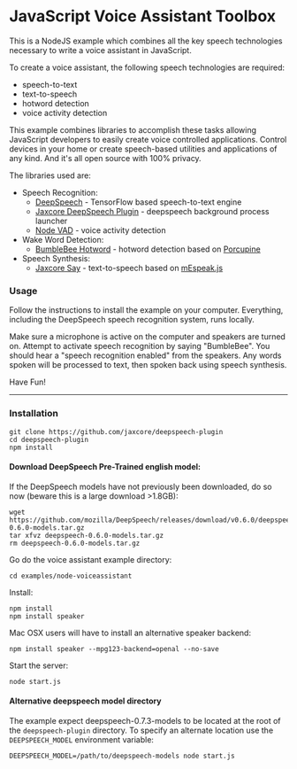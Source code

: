 # JavaScript Voice Assistant Toolbox

This is a NodeJS example which combines all the key speech technologies necessary to write a voice assistant in JavaScript.

To create a voice assistant, the following speech technologies are required:

- speech-to-text
- text-to-speech
- hotword detection
- voice activity detection

This example combines libraries to accomplish these tasks allowing JavaScript developers to easily
create voice controlled applications.
Control devices in your home or create speech-based utilities and applications of any kind.
And it's all open source with 100% privacy.

The libraries used are:

- Speech Recognition:
	- [DeepSpeech](https://github.com/mozilla/DeepSpeech) - TensorFlow based speech-to-text engine
	- [Jaxcore DeepSpeech Plugin](https://github.com/jaxcore/deepspeech-plugin) - deepspeech background process launcher
	- [Node VAD](https://github.com/snirpo/node-vad) - voice activity detection
- Wake Word Detection:
	- [BumbleBee Hotword](https://github.com/jaxcore/bumblebee-hotword-node) - hotword detection based on [Porcupine](https://github.com/Picovoice/porcupine)
- Speech Synthesis:
	- [Jaxcore Say](https://github.com/jaxcore/jaxcore-say-node) - text-to-speech based on [mEspeak.js](https://www.masswerk.at/mespeak/)

### Usage

Follow the instructions to install the example on your computer.  Everything, including the DeepSpeech
speech recognition system, runs locally.

Make sure a microphone is active on the computer and speakers are turned on.  Attempt to activate
speech recognition by saying "BumbleBee".  You should hear a "speech recognition enabled" from the
speakers.  Any words spoken will be processed to text, then spoken back using speech synthesis.

Have Fun!

---

### Installation

```
git clone https://github.com/jaxcore/deepspeech-plugin
cd deepspeech-plugin
npm install
```

#### Download DeepSpeech Pre-Trained english model:

If the DeepSpeech models have not previously been downloaded, do so now (beware this is a large download >1.8GB):

```
wget https://github.com/mozilla/DeepSpeech/releases/download/v0.6.0/deepspeech-0.6.0-models.tar.gz
tar xfvz deepspeech-0.6.0-models.tar.gz
rm deepspeech-0.6.0-models.tar.gz
```

Go do the voice assistant example directory:

```
cd examples/node-voiceassistant
```

Install:

```
npm install
npm install speaker
```

Mac OSX users will have to install an alternative speaker backend:

```
npm install speaker --mpg123-backend=openal --no-save
```

Start the server:

```
node start.js
```

#### Alternative deepspeech model directory

The example expect deepspeech-0.7.3-models to be located at the root of the `deepspeech-plugin` directory.  To specify an alternate location use the `DEEPSPEECH_MODEL` environment variable:

```
DEEPSPEECH_MODEL=/path/to/deepspeech-models node start.js
```